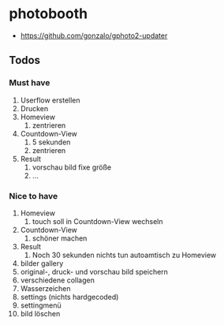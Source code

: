 # photobooth
- https://github.com/gonzalo/gphoto2-updater

## Todos

### Must have
1. Userflow erstellen
2. Drucken
3. Homeview
   1. zentrieren
4. Countdown-View
   1. 5 sekunden
   2. zentrieren
5. Result
   1. vorschau bild fixe größe
   2. ...

### Nice to have
1. Homeview
   1. touch soll in Countdown-View wechseln 
2. Countdown-View
   1. schöner machen
3. Result
   1. Noch 30 sekunden nichts tun autoamtisch zu Homeview
4. bilder gallery 
5. original-, druck- und vorschau bild speichern
6. verschiedene collagen 
7. Wasserzeichen
8. settings (nichts hardgecoded)
9. settingmenü 
10. bild löschen
